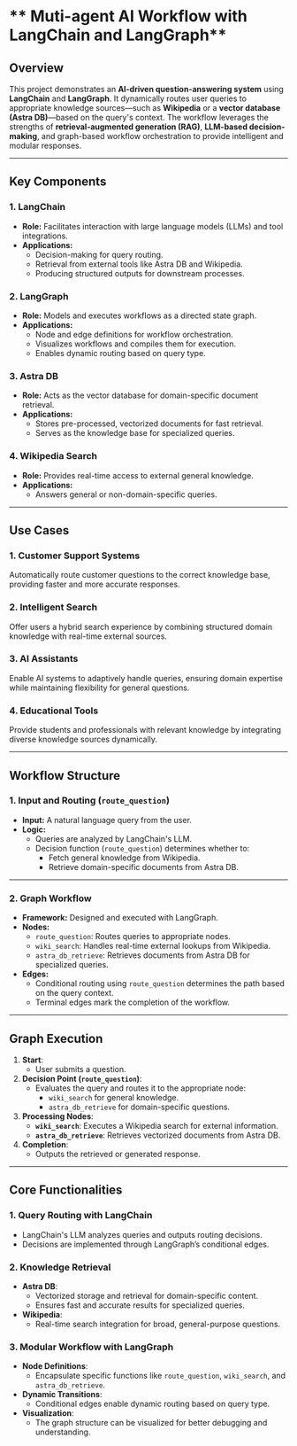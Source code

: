 # ** Muti-agent AI Workflow with LangChain and LangGraph**

## **Overview**
This project demonstrates an **AI-driven question-answering system** using **LangChain** and **LangGraph**. It dynamically routes user queries to appropriate knowledge sources—such as **Wikipedia** or a **vector database (Astra DB)**—based on the query's context. The workflow leverages the strengths of **retrieval-augmented generation (RAG)**, **LLM-based decision-making**, and graph-based workflow orchestration to provide intelligent and modular responses.

---

## **Key Components**

### **1. LangChain**
- **Role:** Facilitates interaction with large language models (LLMs) and tool integrations.
- **Applications:**
  - Decision-making for query routing.
  - Retrieval from external tools like Astra DB and Wikipedia.
  - Producing structured outputs for downstream processes.

### **2. LangGraph**
- **Role:** Models and executes workflows as a directed state graph.
- **Applications:**
  - Node and edge definitions for workflow orchestration.
  - Visualizes workflows and compiles them for execution.
  - Enables dynamic routing based on query type.

### **3. Astra DB**
- **Role:** Acts as the vector database for domain-specific document retrieval.
- **Applications:**
  - Stores pre-processed, vectorized documents for fast retrieval.
  - Serves as the knowledge base for specialized queries.

### **4. Wikipedia Search**
- **Role:** Provides real-time access to external general knowledge.
- **Applications:**
  - Answers general or non-domain-specific queries.

---

## **Use Cases**

### **1. Customer Support Systems**
Automatically route customer questions to the correct knowledge base, providing faster and more accurate responses.

### **2. Intelligent Search**
Offer users a hybrid search experience by combining structured domain knowledge with real-time external sources.

### **3. AI Assistants**
Enable AI systems to adaptively handle queries, ensuring domain expertise while maintaining flexibility for general questions.

### **4. Educational Tools**
Provide students and professionals with relevant knowledge by integrating diverse knowledge sources dynamically.

---

## **Workflow Structure**

### **1. Input and Routing (`route_question`)**
- **Input:** A natural language query from the user.
- **Logic:** 
  - Queries are analyzed by LangChain's LLM.
  - Decision function (`route_question`) determines whether to:
    - Fetch general knowledge from Wikipedia.
    - Retrieve domain-specific documents from Astra DB.

---

### **2. Graph Workflow**
- **Framework:** Designed and executed with LangGraph.
- **Nodes:**
  - `route_question`: Routes queries to appropriate nodes.
  - `wiki_search`: Handles real-time external lookups from Wikipedia.
  - `astra_db_retrieve`: Retrieves documents from Astra DB for specialized queries.
- **Edges:**
  - Conditional routing using `route_question` determines the path based on the query context.
  - Terminal edges mark the completion of the workflow.

---

## **Graph Execution**

1. **Start**:
   - User submits a question.
2. **Decision Point (`route_question`)**:
   - Evaluates the query and routes it to the appropriate node:
     - `wiki_search` for general knowledge.
     - `astra_db_retrieve` for domain-specific questions.
3. **Processing Nodes**:
   - **`wiki_search`**: Executes a Wikipedia search for external information.
   - **`astra_db_retrieve`**: Retrieves vectorized documents from Astra DB.
4. **Completion**:
   - Outputs the retrieved or generated response.

---

## **Core Functionalities**

### **1. Query Routing with LangChain**
- LangChain's LLM analyzes queries and outputs routing decisions.
- Decisions are implemented through LangGraph’s conditional edges.

### **2. Knowledge Retrieval**
- **Astra DB**:
  - Vectorized storage and retrieval for domain-specific content.
  - Ensures fast and accurate results for specialized queries.
- **Wikipedia**:
  - Real-time search integration for broad, general-purpose questions.

### **3. Modular Workflow with LangGraph**
- **Node Definitions**:
  - Encapsulate specific functions like `route_question`, `wiki_search`, and `astra_db_retrieve`.
- **Dynamic Transitions**:
  - Conditional edges enable dynamic routing based on query type.
- **Visualization**:
  - The graph structure can be visualized for better debugging and understanding.

